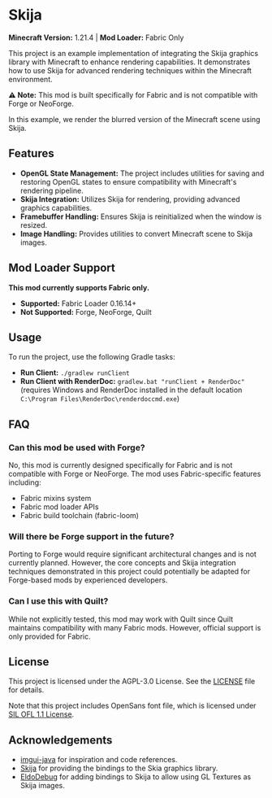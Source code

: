 # Skija

**Minecraft Version:** 1.21.4 | **Mod Loader:** Fabric Only

This project is an example implementation of integrating the Skija graphics library with Minecraft to enhance rendering capabilities. It demonstrates how to use Skija for advanced rendering techniques within the Minecraft environment.

**⚠️ Note:** This mod is built specifically for Fabric and is not compatible with Forge or NeoForge.

In this example, we render the blurred version of the Minecraft scene using Skija.

## Features

- **OpenGL State Management:** The project includes utilities for saving and restoring OpenGL states to ensure compatibility with Minecraft's rendering pipeline.
- **Skija Integration:** Utilizes Skija for rendering, providing advanced graphics capabilities.
- **Framebuffer Handling:** Ensures Skija is reinitialized when the window is resized.
- **Image Handling:** Provides utilities to convert Minecraft scene to Skija images.

## Mod Loader Support

**This mod currently supports Fabric only.**

- **Supported:** Fabric Loader 0.16.14+
- **Not Supported:** Forge, NeoForge, Quilt

## Usage

To run the project, use the following Gradle tasks:

- **Run Client:** `./gradlew runClient`
- **Run Client with RenderDoc:** `gradlew.bat "runClient + RenderDoc"` (requires Windows and RenderDoc installed in the default location `C:\Program Files\RenderDoc\renderdoccmd.exe`)

## FAQ

### Can this mod be used with Forge?

No, this mod is currently designed specifically for Fabric and is not compatible with Forge or NeoForge. The mod uses Fabric-specific features including:
- Fabric mixins system
- Fabric mod loader APIs
- Fabric build toolchain (fabric-loom)

### Will there be Forge support in the future?

Porting to Forge would require significant architectural changes and is not currently planned. However, the core concepts and Skija integration techniques demonstrated in this project could potentially be adapted for Forge-based mods by experienced developers.

### Can I use this with Quilt?

While not explicitly tested, this mod may work with Quilt since Quilt maintains compatibility with many Fabric mods. However, official support is only provided for Fabric.

## License

This project is licensed under the AGPL-3.0 License. See the [LICENSE](LICENSE) file for details. 

Note that this project includes OpenSans font file, which is licensed under [SIL OFL 1.1 License](https://github.com/googlefonts/opensans/blob/main/OFL.txt).

## Acknowledgements

- [imgui-java](https://github.com/SpaiR/imgui-java) for inspiration and code references.
- [Skija](https://github.com/HumbleUI/Skija) for providing the bindings to the Skia graphics library.
- [EldoDebug](https://github.com/EldoDebug) for adding bindings to Skija to allow using GL Textures as Skija images.
